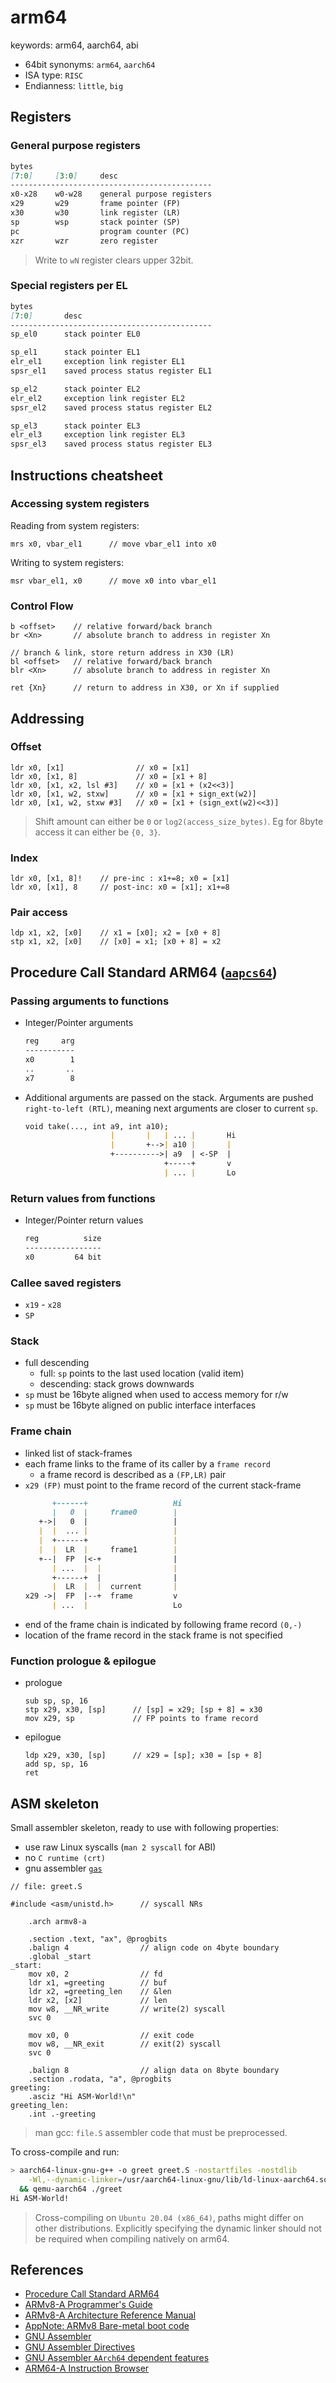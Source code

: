 # arm64
keywords: arm64, aarch64, abi

- 64bit synonyms: `arm64`, `aarch64`
- ISA type: `RISC`
- Endianness: `little`, `big`

## Registers
### General purpose registers
```markdown
bytes
[7:0]     [3:0]     desc
---------------------------------------------
x0-x28    w0-w28    general purpose registers
x29       w29       frame pointer (FP)
x30       w30       link register (LR)
sp        wsp       stack pointer (SP)
pc                  program counter (PC)
xzr       wzr       zero register
```
> Write to `wN` register clears upper 32bit.

### Special registers per EL
```markdown
bytes
[7:0]       desc
---------------------------------------------
sp_el0      stack pointer EL0

sp_el1      stack pointer EL1
elr_el1     exception link register EL1
spsr_el1    saved process status register EL1

sp_el2      stack pointer EL2
elr_el2     exception link register EL2
spsr_el2    saved process status register EL2

sp_el3      stack pointer EL3
elr_el3     exception link register EL3
spsr_el3    saved process status register EL3
```

## Instructions cheatsheet

### Accessing system registers
Reading from system registers:
```armasm
mrs x0, vbar_el1      // move vbar_el1 into x0
```

Writing to system registers:
```armasm
msr vbar_el1, x0      // move x0 into vbar_el1
```

### Control Flow
```armasm
b <offset>    // relative forward/back branch
br <Xn>       // absolute branch to address in register Xn

// branch & link, store return address in X30 (LR)
bl <offset>   // relative forward/back branch
blr <Xn>      // absolute branch to address in register Xn

ret {Xn}      // return to address in X30, or Xn if supplied
```

## Addressing
### Offset
```armasm
ldr x0, [x1]                // x0 = [x1]
ldr x0, [x1, 8]             // x0 = [x1 + 8]
ldr x0, [x1, x2, lsl #3]    // x0 = [x1 + (x2<<3)]
ldr x0, [x1, w2, stxw]      // x0 = [x1 + sign_ext(w2)]
ldr x0, [x1, w2, stxw #3]   // x0 = [x1 + (sign_ext(w2)<<3)]
```
> Shift amount can either be `0` or `log2(access_size_bytes)`. Eg for 8byte
> access it can either be `{0, 3}`.

### Index
```armasm
ldr x0, [x1, 8]!    // pre-inc : x1+=8; x0 = [x1]
ldr x0, [x1], 8     // post-inc: x0 = [x1]; x1+=8
```

### Pair access
```armasm
ldp x1, x2, [x0]    // x1 = [x0]; x2 = [x0 + 8]
stp x1, x2, [x0]    // [x0] = x1; [x0 + 8] = x2
```

## Procedure Call Standard ARM64 ([`aapcs64`][aapcs64])

### Passing arguments to functions
- Integer/Pointer arguments
  ```markdown
  reg     arg
  -----------
  x0        1
  ..       ..
  x7        8
  ```
- Additional arguments are passed on the stack. Arguments are pushed
  `right-to-left (RTL)`, meaning next arguments are closer to current `sp`.
  ```markdown
  void take(..., int a9, int a10);
                     |       |   | ... |       Hi
                     |       +-->| a10 |       |
                     +---------->| a9  | <-SP  |
                                 +-----+       v
                                 | ... |       Lo
  ```

### Return values from functions
- Integer/Pointer return values
  ```markdown
  reg          size
  -----------------
  x0         64 bit
  ```

### Callee saved registers
- `x19` - `x28`
- `SP`

### Stack
- full descending
  - full: `sp` points to the last used location (valid item)
  - descending: stack grows downwards
- `sp` must be 16byte aligned when used to access memory for r/w
- `sp` must be 16byte aligned on public interface interfaces

### Frame chain
- linked list of stack-frames
- each frame links to the frame of its caller by a `frame record`
  - a frame record is described as a `(FP,LR)` pair
- `x29 (FP)` must point to the frame record of the current stack-frame
  ```markdown
        +------+                   Hi
        |   0  |     frame0        |
     +->|   0  |                   |
     |  |  ... |                   |
     |  +------+                   |
     |  |  LR  |     frame1        |
     +--|  FP  |<-+                |
        | ...  |  |                |
        +------+  |                |
        |  LR  |  |  current       |
  x29 ->|  FP  |--+  frame         v
        | ...  |                   Lo
  ```
- end of the frame chain is indicated by following frame record `(0,-)`
- location of the frame record in the stack frame is not specified

### Function prologue & epilogue
- prologue
  ```armasm
  sub sp, sp, 16
  stp x29, x30, [sp]      // [sp] = x29; [sp + 8] = x30
  mov x29, sp             // FP points to frame record
  ```
- epilogue
  ```armasm
  ldp x29, x30, [sp]      // x29 = [sp]; x30 = [sp + 8]
  add sp, sp, 16
  ret
  ```

## ASM skeleton
Small assembler skeleton, ready to use with following properties:
- use raw Linux syscalls (`man 2 syscall` for ABI)
- no `C runtime (crt)`
- gnu assembler [`gas`][gas_doc]
```armasm
// file: greet.S

#include <asm/unistd.h>      // syscall NRs

    .arch armv8-a

    .section .text, "ax", @progbits
    .balign 4                // align code on 4byte boundary
    .global _start
_start:
    mov x0, 2                // fd
    ldr x1, =greeting        // buf
    ldr x2, =greeting_len    // &len
    ldr x2, [x2]             // len
    mov w8, __NR_write       // write(2) syscall
    svc 0

    mov x0, 0                // exit code
    mov w8, __NR_exit        // exit(2) syscall
    svc 0

    .balign 8                // align data on 8byte boundary
    .section .rodata, "a", @progbits
greeting:
    .asciz "Hi ASM-World!\n"
greeting_len:
    .int .-greeting
```
> man gcc: `file.S` assembler code that must be preprocessed.

To cross-compile and run:
```bash
> aarch64-linux-gnu-g++ -o greet greet.S -nostartfiles -nostdlib          \
    -Wl,--dynamic-linker=/usr/aarch64-linux-gnu/lib/ld-linux-aarch64.so.1 \
  && qemu-aarch64 ./greet
Hi ASM-World!
```
> Cross-compiling on `Ubuntu 20.04 (x86_64)`, paths might differ on other
> distributions. Explicitly specifying the dynamic linker should not be
> required when compiling natively on arm64.

## References
- [Procedure Call Standard ARM64][aapcs64]
- [ARMv8-A Programmer's Guide][armv8a_prog_guide]
- [ARMv8-A Architecture Reference Manual][armv8a_arm]
- [AppNote: ARMv8 Bare-metal boot code][armv8_baremetal_boot]
- [GNU Assembler][gas_doc]
- [GNU Assembler Directives][gas_directives]
- [GNU Assembler `AArch64` dependent features][gas_arm64]
- [ARM64-A Instruction Browser][arm64a_instructions]


[aapcs64]: https://github.com/ARM-software/abi-aa/blob/master/aapcs64/aapcs64.rst
[armv8a_prog_guide]: https://developer.arm.com/documentation/den0024/latest
[armv8a_arm]: https://developer.arm.com/documentation/ddi0487/latest
[armv8_baremetal_boot]: https://developer.arm.com/documentation/dai0527/latest
[gas_doc]: https://sourceware.org/binutils/docs/as
[gas_directives]: https://sourceware.org/binutils/docs/as/Pseudo-Ops.html#Pseudo-Ops
[gas_arm64]: https://sourceware.org/binutils/docs/as/AArch64_002dDependent.html
[arm64a_instructions]: https://developer.arm.com/documentation/ddi0602/latest/Base-Instructions
